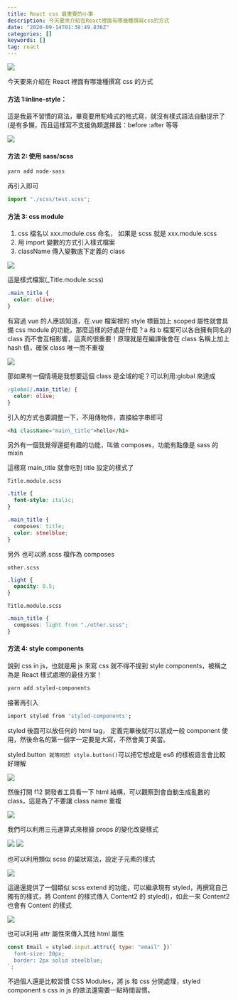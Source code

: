 ```yaml
---
title: React css 最重要的小事
description: 今天要來介紹在React裡面有哪幾種撰寫css的方式
date: "2020-09-14T01:38:49.836Z"
categories: []
keywords: []
tag: react
---
```


![](/img/1__wGhTs__hQTdIV5ItghC__oiw.jpeg)

今天要來介紹在 React 裡面有哪幾種撰寫 css 的方式

#### 方法 1:inline-style：

這是我最不習慣的寫法，畢竟要用駝峰式的格式寫，就沒有樣式語法自動提示了(是有多懶，而且這樣寫不支援偽類選擇器：before :after 等等

![](/img/1__1j6ygmcPA6v5KPWW1Loedg.png)

#### 方法 2: 使用 sass/scss

```bash
yarn add node-sass
```

再引入即可

```javascript
import "./scss/test.scss";
```

#### 方法 3: css module

1.  css 檔名以 xxx.module.css 命名， 如果是 scss 就是 xxx.module.scss
2.  用 import 變數的方式引入樣式檔案
3.  className 傳入變數底下定義的 class

![](/img/1__eWjEQe6Brx9gYFHIADWxAg.png)

這是樣式檔案(\_Title.module.scss)

```css
.main_title {
  color: olive;
}
```

有寫過 vue 的人應該知道，在.vue 檔案裡的 style 標籤加上 scoped 屬性就會具備 css module 的功能，那麼這樣的好處是什麼？a 和 b 檔案可以各自擁有同名的 class 而不會互相影響，這真的很重要！原理就是在編譯後會在 class 名稱上加上 hash 值，確保 class 唯一而不重複

![](/img/1__3CLCSyEERkSE0ASG8yWffQ.png)

那如果有一個情境是我想要這個 class 是全域的呢？可以利用:global 來達成

```css
:global(.main_title) {
  color: olive;
}
```

引入的方式也要調整一下，不用傳物件，直接給字串即可

```html
<h1 className="main\_title">hello</h1>
```

另外有一個我覺得還挺有趣的功能，叫做 composes，功能有點像是 sass 的 mixin

這樣寫 main_title 就會吃到 title 設定的樣式了

`Title.module.scss`

```css
.title {
  font-style: italic;
}

.main_title {
  composes: title;
  color: steelblue;
}
```

另外 也可以將.scss 檔作為 composes

`other.scss`

```css
.light {
  opacity: 0.5;
}
```

`Title.module.scss`

```css
.main_title {
  composes: light from "./other.scss";
}
```

#### 方法 4: style components

說到 css in js，也就是用 js 來寫 css 就不得不提到 style components，被稱之為是 React 樣式處理的最佳方案！

```bash
yarn add styled-components
```

接著再引入

```bash
import styled from 'styled-components';
```

styled 後面可以放任何的 html tag， 定義完畢後就可以當成一般 component 使用，然後命名的第一個字一定要是大寫，不然會美丁美當。

styled.button` 就等同於 style.button()`可以把它想成是 es6 的樣板語言會比較好理解

![](/img/1__dnGbyn7b__t4ymv8pP6H9pQ.png)

然後打開 f12 開發者工具看一下 html 結構，可以觀察到會自動生成亂數的 class，這是為了不要讓 class name 重複

![](/img/1__9MYyVMXRlD5xDDmIZimKEw.png)

我們可以利用三元運算式來根據 props 的變化改變樣式

![](/img/1__HY1bMCNifXAuG5i5F2lhWA.png)
![](/img/1__SattgUCtOAtS4N5t2JyLvQ.png)

也可以利用類似 scss 的巢狀寫法，設定子元素的樣式

![](/img/1__J8sZ__EmpZZh07sPg34__0Og.png)

這邊還提供了一個類似 scss extend 的功能，可以繼承現有 styled，再撰寫自己獨有的樣式，將 Content 的樣式傳入 Content2 的 styled()，如此一來 Content2 也會有 Content 的樣式

![](/img/1__dAc9IN6tbEF5wrdwjYgr0w.png)

也可以利用 attr 屬性來傳入其他 html 屬性

```javascript
const Email = styled.input.attrs({ type: "email" })`
  font-size: 20px;
  border: 2px solid steelblue;
`;
```

不過個人還是比較習慣 CSS Modules，將 js 和 css 分開處理，styled component s css in js 的做法還需要一點時間習慣。
